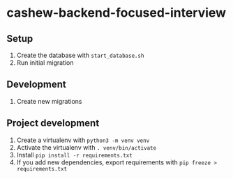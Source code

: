 # cashew-backend-focused-interview

## Setup
1. Create the database with `start_database.sh`
2. Run initial migration

## Development
1. Create new migrations

## Project development
1. Create a virtualenv with `python3 -m venv venv`
2. Activate the virtualenv with `. venv/bin/activate`
3. Install `pip install -r requirements.txt`
4. If you add new dependencies, export requirements with `pip freeze > requirements.txt`